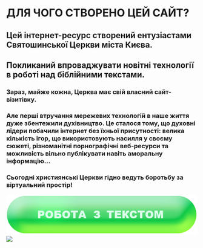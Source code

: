 <html>
<head></head>
<body>
<h1>
ДЛЯ ЧОГО СТВОРЕНО ЦЕЙ САЙТ?
</h1>
  <h2>
  Цей інтернет-ресурс створений ентузіастами Святошинської Церкви міста Києва.  
    </h2>
  <h2>
 Покликаний впроваджувати новітні технології в роботі над біблійними текстами. 
  </h2>
  <h3>
    Зараз, майже кожна, Церква має свій власний сайт-візитівку.
    </h3><h3>
Але перші втручання мережевих технологій в наше життя дуже
збентежили духівництво.
Це сталося тому, що духовні лідери побачили інтернет без їхньої присутності:
велика кількість ігор, що використовують насилля у своєму сюжеті,
різноманітні порнографічні веб-ресурси та можливість вільно публікувати
навіть аморальну інформацію...</h3><h3>
Сьогодні християнські Церкви гідно ведуть боротьбу за віртуальний простір!
  </h3>
  <img src="https://github.com/TEXTwork/TEXTwork/blob/main/TWbutton%20A.png">
 <a  href="https://archiwizard.github.io/Ua/"><img src="https://drive.google.com/file/d/154hwH5bX7Sh-8hHNeIWIi9ztESMWCYid/view?usp=sharing"></a>
</body>
<!---
TEXTwork/TEXTwork is a ✨ special ✨ repository because its `README.md` (this file) appears on your GitHub profile.
You can click the Preview link to take a look at your changes.
--->
</html>
